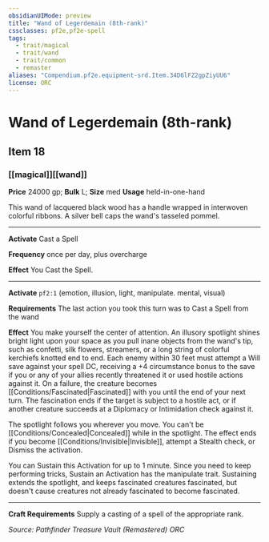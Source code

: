 ```yaml
---
obsidianUIMode: preview
title: "Wand of Legerdemain (8th-rank)"
cssclasses: pf2e,pf2e-spell
tags:
  - trait/magical
  - trait/wand
  - trait/common
  - remaster
aliases: "Compendium.pf2e.equipment-srd.Item.34D6lFZ2gpZiyUU6"
license: ORC
---
```

# Wand of Legerdemain (8th-rank)
## Item 18
### [[magical]][[wand]]


**Price** 24000 gp; 
**Bulk** L; **Size** med
**Usage** held-in-one-hand

This wand of lacquered black wood has a handle wrapped in interwoven colorful ribbons. A silver bell caps the wand's tasseled pommel.

* * *

**Activate** Cast a Spell

**Frequency** once per day, plus overcharge

**Effect** You Cast the Spell.

* * *

**Activate** `pf2:1` (emotion, illusion, light, manipulate. mental, visual)

**Requirements** The last action you took this turn was to Cast a Spell from the wand

**Effect** You make yourself the center of attention. An illusory spotlight shines bright light upon your space as you pull inane objects from the wand's tip, such as confetti, silk flowers, streamers, or a long string of colorful kerchiefs knotted end to end. Each enemy within 30 feet must attempt a Will save against your spell DC, receiving a +4 circumstance bonus to the save if you or any of your allies recently threatened it or used hostile actions against it. On a failure, the creature becomes [[Conditions/Fascinated|Fascinated]] with you until the end of your next turn. The fascination ends if the target is subject to a hostile act, or if another creature succeeds at a Diplomacy or Intimidation check against it.

The spotlight follows you wherever you move. You can't be [[Conditions/Concealed|Concealed]] while in the spotlight. The effect ends if you become [[Conditions/Invisible|Invisible]], attempt a Stealth check, or Dismiss the activation.

You can Sustain this Activation for up to 1 minute. Since you need to keep performing tricks, Sustain an Activation has the manipulate trait. Sustaining extends the spotlight, and keeps fascinated creatures fascinated, but doesn't cause creatures not already fascinated to become fascinated.

* * *

**Craft Requirements** Supply a casting of a spell of the appropriate rank.

*Source: Pathfinder Treasure Vault (Remastered)*
*ORC*